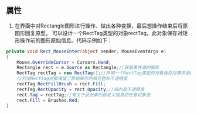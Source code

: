 ## 属性
1. 在界面中对Rectangle图形进行操作、做出各种变换，最后想操作结束后将原图形回复原型。
可以设计一个RectTag类型的对象rectTag，此对象保存对矩形操作前的图形原始信息。代码示例如下：
```C#
private void Rect_MouseEnter(object sender, MouseEventArgs e)
{
    Mouse.OverrideCursor = Cursors.Hand;
    Rectangle rect = e.Source as Rectangle;//获取事件源的图形
    RectTag rectTag = new RectTag();//声明一个RectTag类型的对象保存对事件源操作前的原始信息
    //利用RectTag对象保留了原始矩形的填充色和不透明度
    rectTag.RectFillBrush = rect.Fill;
    rectTag.RectOpacity = rect.Opacity;//指的是不透明度
    rect.Tag = rectTag;//有关于此元素的自定义信息的任意对象值
    rect.Fill = Brushes.Red;
}
```
